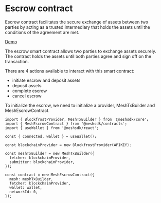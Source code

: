 # Escrow contract

Escrow contract facilitates the secure exchange of assets between two parties by acting as a trusted intermediary that holds the assets until the conditions of the agreement are met.

[Demo](https://meshjs.dev/smart-contracts/escrow)

The escrow smart contract allows two parties to exchange assets securely. The contract holds the assets until both parties agree and sign off on the transaction.

There are 4 actions available to interact with this smart contract:

- initiate escrow and deposit assets
- deposit assets
- complete escrow
- cancel escrow

To initialize the escrow, we need to initialize a provider, MeshTxBuilder and MeshEscrowContract.

```
import { BlockfrostProvider, MeshTxBuilder } from '@meshsdk/core';
import { MeshEscrowContract } from '@meshsdk/contracts';
import { useWallet } from '@meshsdk/react';

const { connected, wallet } = useWallet();

const blockchainProvider = new BlockfrostProvider(APIKEY);

const meshTxBuilder = new MeshTxBuilder({
  fetcher: blockchainProvider,
  submitter: blockchainProvider,
});

const contract = new MeshEscrowContract({
  mesh: meshTxBuilder,
  fetcher: blockchainProvider,
  wallet: wallet,
  networkId: 0,
});
```